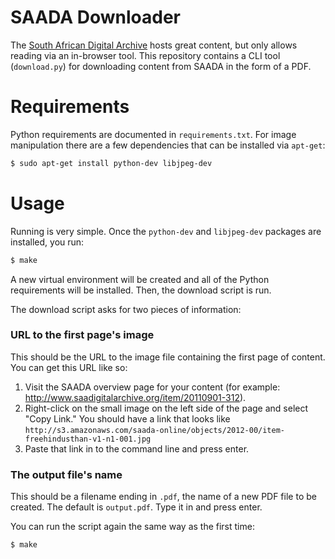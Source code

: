 # SAADA Downloader

The [South African Digital Archive](http://www.saadigitalarchive.org/) hosts
great content, but only allows reading via an in-browser tool. This repository
contains a CLI tool (`download.py`) for downloading content from SAADA in the
form of a PDF.

# Requirements
Python requirements are documented in `requirements.txt`. For image
manipulation there are a few dependencies that can be installed via `apt-get`:

```bash
$ sudo apt-get install python-dev libjpeg-dev
```
# Usage

Running is very simple. Once the `python-dev` and `libjpeg-dev` packages
are installed, you run:

```bash
$ make
```

A new virtual environment will be created and all of the Python requirements
will be installed. Then, the download script is run.

The download script asks for two pieces of information:

### URL to the first page's image

This should be the URL to the image file containing the first page of content.
You can get this URL like so:

1. Visit the SAADA overview page for your content (for example:
   http://www.saadigitalarchive.org/item/20110901-312).
2. Right-click on the small image on the left side of the page and select "Copy
   Link." You should have a link that looks like
   `http://s3.amazonaws.com/saada-online/objects/2012-00/item-freehindusthan-v1-n1-001.jpg`
3. Paste that link in to the command line and press enter.

### The output file's name

This should be a filename ending in `.pdf`, the name of a new PDF file to be
created. The default is `output.pdf`. Type it in and press enter.

You can run the script again the same way as the first time:
```bash
$ make
```
